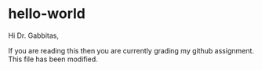 # hello-world
Hi Dr. Gabbitas,

If you are reading this then you are currently grading my github assignment.
This file has been modified.
